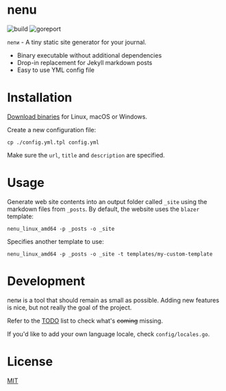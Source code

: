 nenu
===================

![build](https://github.com/petarov/nenu/workflows/CI%20Build/badge.svg)
![goreport](https://goreportcard.com/badge/github.com/petarov/nenu)

`пепи` - A tiny static site generator for your journal.

  * Binary executable without additional dependencies
  * Drop-in replacement for Jekyll markdown posts
  * Easy to use YML config file

# Installation

[Download binaries](https://github.com/petarov/nenu/releases) for Linux, macOS or Windows.

Create a new configuration file:

    cp ./config.yml.tpl config.yml

Make sure the `url`, `title` and `description` are specified.

# Usage

Generate web site contents into an output folder called `_site` using the markdown files from `_posts`. By default, the website uses the  `blazer` template:

    nenu_linux_amd64 -p _posts -o _site

Specifies another template to use:

    nenu_linux_amd64 -p _posts -o _site -t templates/my-custom-template

# Development

пепи is a tool that should remain as small as possible. Adding new features is nice, but not really the goal of the project.

Refer to the [TODO](TODO.md) list to check what's ~~coming~~ missing.

If you'd like to add your own language locale, check `config/locales.go`.

# License

[MIT](LICENSE)
